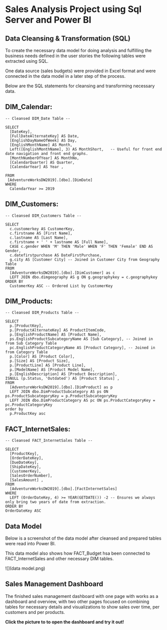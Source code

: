 # Sales Analysis Project using Sql Server and Power BI

## Data Cleansing & Transformation (SQL)

To create the necessary data model for doing analysis and fulfilling the business needs defined in the user stories the following tables were extracted using SQL.

One data source (sales budgets) were provided in Excel format and were connected in the data model in a later step of the process.

Below are the SQL statements for cleansing and transforming necessary data.




## DIM_Calendar:

```
-- Cleansed DIM_Date Table --

SELECT 
  [DateKey], 
  [FullDateAlternateKey] AS Date, 
  [EnglishDayNameOfWeek] AS Day, 
  [EnglishMonthName] AS Month, 
  Left([EnglishMonthName], 3) AS MonthShort,   -- Useful for front end date navigation and front end graphs.
  [MonthNumberOfYear] AS MonthNo, 
  [CalendarQuarter] AS Quarter, 
  [CalendarYear] AS Year ,
  
FROM 
 [AdventureWorksDW2019].[dbo].[DimDate]
WHERE 
  CalendarYear >= 2019
```
  

## DIM_Customers:

```
-- Cleansed DIM_Customers Table --

SELECT 
  c.customerkey AS CustomerKey, 
  c.firstname AS [First Name], 
  c.lastname AS [Last Name], 
  c.firstname + ' ' + lastname AS [Full Name], 
  CASE c.gender WHEN 'M' THEN 'Male' WHEN 'F' THEN 'Female' END AS Gender,
  c.datefirstpurchase AS DateFirstPurchase, 
  g.city AS [Customer City] -- Joined in Customer City from Geography Table
FROM 
  [AdventureWorksDW2019].[dbo].[DimCustomer] as c
  LEFT JOIN dbo.dimgeography AS g ON g.geographykey = c.geographykey 
ORDER BY 
  CustomerKey ASC -- Ordered List by CustomerKey
  ```
  
## DIM_Products:
  
  ```
-- Cleansed DIM_Products Table --

SELECT 
    p.[ProductKey], 
    p.[ProductAlternateKey] AS ProductItemCode, 
    p.[EnglishProductName] AS [Product Name], 
    ps.EnglishProductSubcategoryName AS [Sub Category], -- Joined in from Sub Category Table
    pc.EnglishProductCategoryName AS [Product Category], -- Joined in from Category Table
    p.[Color] AS [Product Color], 
    p.[Size] AS [Product Size], 
    p.[ProductLine] AS [Product Line], 
    p.[ModelName] AS [Product Model Name], 
    p.[EnglishDescription] AS [Product Description], 
  ISNULL (p.Status, 'Outdated') AS [Product Status] ,
FROM 
    [AdventureWorksDW2019].[dbo].[DimProduct] as p
    LEFT JOIN dbo.DimProductSubcategory AS ps ON ps.ProductSubcategoryKey = p.ProductSubcategoryKey 
    LEFT JOIN dbo.DimProductCategory AS pc ON ps.ProductCategoryKey = pc.ProductCategoryKey 
order by 
    p.ProductKey asc
```
    
 ## FACT_InternetSales:
    
  ```
-- Cleansed FACT_InternetSales Table --

SELECT 
    [ProductKey], 
    [OrderDateKey], 
    [DueDateKey], 
    [ShipDateKey], 
    [CustomerKey], 
    [SalesOrderNumber], 
    [SalesAmount] ,
FROM 
    [AdventureWorksDW2019].[dbo].[FactInternetSales]
WHERE 
    LEFT (OrderDateKey, 4) >= YEAR(GETDATE()) -2 -- Ensures we always only bring two years of date from extraction.
ORDER BY
  OrderDateKey ASC
   ```
   
## Data Model

Below is a screenshot of the data model after cleansed and prepared tables were read into Power BI.

This data model also shows how FACT_Budget hsa been connected to FACT_InternetSales and other necessary DIM tables.

![](data model.png)

## Sales Management Dashboard

The finished sales management dashboard with one page with works as a dashboard and overview, with two other pages focused on combining tables for necessary details and visualizations to show sales over time, per customers and per products.

**Click the picture to to open the dashboard and try it out!**

![]()
